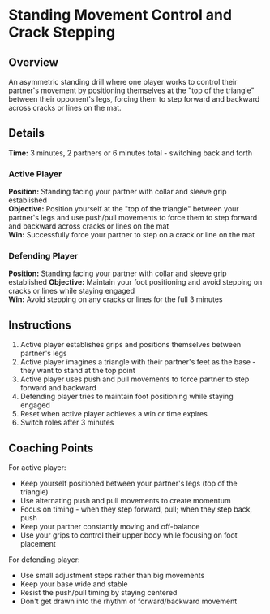 # Standing Movement Control and Crack Stepping

## Overview
An asymmetric standing drill where one player works to control their partner's movement by positioning themselves at the "top of the triangle" between their opponent's legs, forcing them to step forward and backward across cracks or lines on the mat.

## Details
**Time:** 3 minutes, 2 partners or 6 minutes total - switching back and forth

### Active Player
**Position:** Standing facing your partner with collar and sleeve grip established  
**Objective:** Position yourself at the "top of the triangle" between your partner's legs and use push/pull movements to force them to step forward and backward across cracks or lines on the mat  
**Win:** Successfully force your partner to step on a crack or line on the mat  

### Defending Player
**Position:** Standing facing your partner with collar and sleeve grip established
**Objective:** Maintain your foot positioning and avoid stepping on cracks or lines while staying engaged  
**Win:** Avoid stepping on any cracks or lines for the full 3 minutes  

## Instructions
1. Active player establishes grips and positions themselves between partner's legs
2. Active player imagines a triangle with their partner's feet as the base - they want to stand at the top point
3. Active player uses push and pull movements to force partner to step forward and backward
4. Defending player tries to maintain foot positioning while staying engaged
5. Reset when active player achieves a win or time expires
6. Switch roles after 3 minutes

## Coaching Points
For active player:
- Keep yourself positioned between your partner's legs (top of the triangle)
- Use alternating push and pull movements to create momentum
- Focus on timing - when they step forward, pull; when they step back, push
- Keep your partner constantly moving and off-balance
- Use your grips to control their upper body while focusing on foot placement

For defending player:
- Use small adjustment steps rather than big movements
- Keep your base wide and stable
- Resist the push/pull timing by staying centered
- Don't get drawn into the rhythm of forward/backward movement
